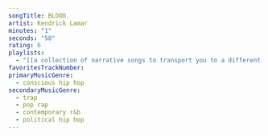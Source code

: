 ```yaml
---
songTitle: BLOOD.
artist: Kendrick Lamar
minutes: "1"
seconds: "58"
rating: 6
playlists:
  - "[[a collection of narrative songs to transport you to a different world]]"
favoritesTrackNumber:
primaryMusicGenre:
  - conscious hip hop
secondaryMusicGenre:
  - trap
  - pop rap
  - contemporary r&b
  - political hip hop
---
```


